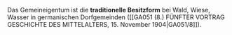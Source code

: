 
Das Gemeineigentum ist die **traditionelle Besitzform** bei Wald, Wiese, Wasser in germanischen Dorfgemeinden ([[GA051 (8.) FÜNFTER VORTRAG GESCHICHTE DES MITTELALTERS, 15. November 1904|GA051/8]]).
